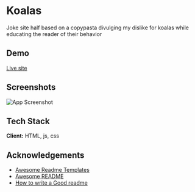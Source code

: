 # Koalas 
Joke site half based on a copypasta divulging my dislike for koalas while educating the reader of their behavior 
## Demo

[Live site](https://rcmtcristian.github.io/koalas/)

## Screenshots

![App Screenshot](https://i.imgur.com/k5Hckuk.jpg)


## Tech Stack

**Client:**  HTML, js, css


## Acknowledgements

 - [Awesome Readme Templates](https://awesomeopensource.com/project/elangosundar/awesome-README-templates)
 - [Awesome README](https://github.com/matiassingers/awesome-readme)
 - [How to write a Good readme](https://bulldogjob.com/news/449-how-to-write-a-good-readme-for-your-github-project)

